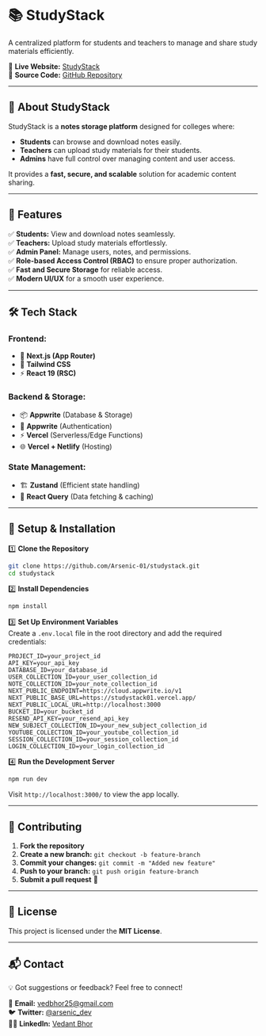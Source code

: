 # 📚 StudyStack

A centralized platform for students and teachers to manage and share study materials efficiently.

🔗 **Live Website:** [StudyStack](https://studystack01.vercel.app/)  
🔗 **Source Code:** [GitHub Repository](https://github.com/Arsenic-01/studystack)  

---

## 🚀 About StudyStack  

StudyStack is a **notes storage platform** designed for colleges where:  
- **Students** can browse and download notes easily.  
- **Teachers** can upload study materials for their students.  
- **Admins** have full control over managing content and user access.  

It provides a **fast, secure, and scalable** solution for academic content sharing.  

---

## 🌟 Features  

✅ **Students:** View and download notes seamlessly.  
✅ **Teachers:** Upload study materials effortlessly.  
✅ **Admin Panel:** Manage users, notes, and permissions.  
✅ **Role-based Access Control (RBAC)** to ensure proper authorization.  
✅ **Fast and Secure Storage** for reliable access.  
✅ **Modern UI/UX** for a smooth user experience.  

---

## 🛠️ Tech Stack  

### **Frontend:**  
- 🚀 **Next.js (App Router)**  
- 🎨 **Tailwind CSS**  
- ⚡ **React 19 (RSC)**  

### **Backend & Storage:**  
- 📦 **Appwrite** (Database & Storage)  
- 🔑 **Appwrite** (Authentication) 
- ⚡ **Vercel** (Serverless/Edge Functions)
- 🌐 **Vercel + Netlify** (Hosting)

### **State Management:**  
- 🏗️ **Zustand** (Efficient state handling)  
- 🔄 **React Query** (Data fetching & caching)  

---

## 🔧 Setup & Installation  

1️⃣ **Clone the Repository**  
```sh
git clone https://github.com/Arsenic-01/studystack.git
cd studystack
```

2️⃣ **Install Dependencies**  
```sh
npm install
```

3️⃣ **Set Up Environment Variables**  
Create a `.env.local` file in the root directory and add the required credentials:  

```env
PROJECT_ID=your_project_id
API_KEY=your_api_key
DATABASE_ID=your_database_id
USER_COLLECTION_ID=your_user_collection_id
NOTE_COLLECTION_ID=your_note_collection_id
NEXT_PUBLIC_ENDPOINT=https://cloud.appwrite.io/v1
NEXT_PUBLIC_BASE_URL=https://studystack01.vercel.app/
NEXT_PUBLIC_LOCAL_URL=http://localhost:3000
BUCKET_ID=your_bucket_id
RESEND_API_KEY=your_resend_api_key
NEW_SUBJECT_COLLECTION_ID=your_new_subject_collection_id
YOUTUBE_COLLECTION_ID=your_youtube_collection_id
SESSION_COLLECTION_ID=your_session_collection_id
LOGIN_COLLECTION_ID=your_login_collection_id
```

4️⃣ **Run the Development Server**  
```sh
npm run dev
```
Visit `http://localhost:3000/` to view the app locally.  

---


## 🤝 Contributing  

1. **Fork the repository**  
2. **Create a new branch:** `git checkout -b feature-branch`  
3. **Commit your changes:** `git commit -m "Added new feature"`  
4. **Push to your branch:** `git push origin feature-branch`  
5. **Submit a pull request** 🎉  

---

## 📜 License  

This project is licensed under the **MIT License**.  

---

## 📬 Contact  

💡 Got suggestions or feedback? Feel free to connect!  

📧 **Email:** [vedbhor25@gmail.com](mailto:vedbhor25@gmail.com)  
🐦 **Twitter:** [@arsenic_dev](https://x.com/arsenic_dev)  
👨‍💻 **LinkedIn:** [Vedant Bhor](https://www.linkedin.com/in/vedant-bhor-39287828b/)  

